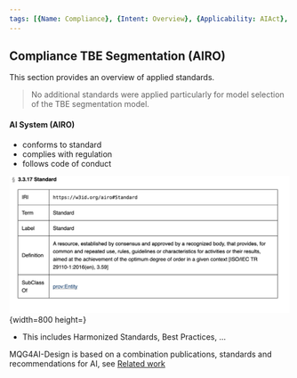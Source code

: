 ```yaml
---
tags: [{Name: Compliance}, {Intent: Overview}, {Applicability: AIAct}, {Usage Example: default_highrisk}]
---
```


## Compliance TBE Segmentation (AIRO)

This section provides an overview of applied standards.

> No additional standards were applied particularly for model selection of the TBE segmentation model.


#### AI System (AIRO)

- conforms to standard
- complies with regulation
- follows code of conduct

![](../../../../imgs/Standard.png){width=800 height=}

- This includes Harmonized Standards, Best Practices, ...

MQG4AI-Design is based on a combination publications, standards and recommendations for AI, see [Related work](../../../RelatedWork.md)
